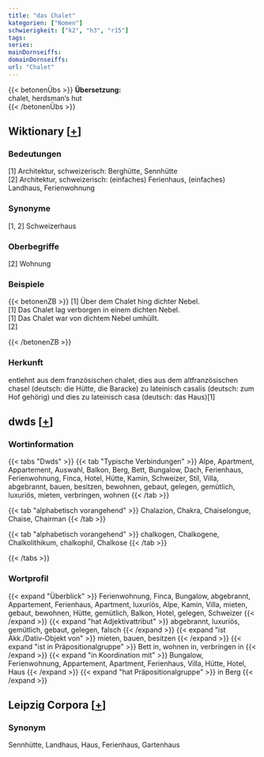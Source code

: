 ```yaml
---
title: "das Chalet"
kategorien: ["Nomen"]
schwierigkeit: ["k2", "h3", "r15"]
tags:
series:
mainDornseiffs:
domainDornseiffs:
url: "Chalet"
---
```


{{< betonenÜbs >}}
**Übersetzung:**  
chalet, herdsman’s hut  
{{< /betonenÜbs >}}

## Wiktionary [[+](https://de.wiktionary.org/wiki/Chalet)]

### Bedeutungen
[1] Architektur, schweizerisch: Berghütte, Sennhütte  
[2] Architektur, schweizerisch: (einfaches) Ferienhaus, (einfaches) Landhaus, Ferienwohnung  

### Synonyme
[1, 2] Schweizerhaus  

### Oberbegriffe
[2] Wohnung  

### Beispiele
{{< betonenZB >}}
[1] Über dem Chalet hing dichter Nebel.  
[1] Das Chalet lag verborgen in einem dichten Nebel.  
[1] Das Chalet war von dichtem Nebel umhüllt.  
[2]  

{{< /betonenZB >}}
### Herkunft
entlehnt aus dem französischen chalet, dies aus dem altfranzösischen chasel (deutsch: die Hütte, die Baracke) zu lateinisch casalis (deutsch: zum Hof gehörig) und dies zu lateinisch casa (deutsch: das Haus)[1]  



## dwds [[+](https://www.dwds.de/wb/Chalet)]

### Wortinformation
{{< tabs "Dwds" >}}
{{< tab "Typische Verbindungen" >}}
Alpe, Apartment, Appartement, Auswahl, Balkon, Berg, Bett, Bungalow, Dach, Ferienhaus, Ferienwohnung, Finca, Hotel, Hütte, Kamin, Schweizer, Stil, Villa, abgebrannt, bauen, besitzen, bewohnen, gebaut, gelegen, gemütlich, luxuriös, mieten, verbringen, wohnen
{{< /tab >}}

{{< tab "alphabetisch vorangehend" >}}
Chalazion, Chakra, Chaiselongue, Chaise, Chairman
{{< /tab >}}

{{< tab "alphabetisch vorangehend" >}}
chalkogen, Chalkogene, Chalkolithikum, chalkophil, Chalkose
{{< /tab >}}

{{< /tabs >}}

### Wortprofil
{{< expand "Überblick" >}} Ferienwohnung, Finca, Bungalow, abgebrannt, Appartement, Ferienhaus, Apartment, luxuriös, Alpe, Kamin, Villa, mieten, gebaut, bewohnen, Hütte, gemütlich, Balkon, Hotel, gelegen, Schweizer {{< /expand >}}
{{< expand "hat Adjektivattribut" >}} abgebrannt, luxuriös, gemütlich, gebaut, gelegen, falsch {{< /expand >}}
{{< expand "ist Akk./Dativ-Objekt von" >}} mieten, bauen, besitzen {{< /expand >}}
{{< expand "ist in Präpositionalgruppe" >}} Bett in, wohnen in, verbringen in {{< /expand >}}
{{< expand "in Koordination mit" >}} Bungalow, Ferienwohnung, Appartement, Apartment, Ferienhaus, Villa, Hütte, Hotel, Haus {{< /expand >}}
{{< expand "hat Präpositionalgruppe" >}} in Berg {{< /expand >}}

## Leipzig Corpora [[+](https://corpora.uni-leipzig.de/en/res?word=Chalet&corpusId=deu_newscrawl-public_2018)]


### Synonym
Sennhütte, Landhaus, Haus, Ferienhaus, Gartenhaus

